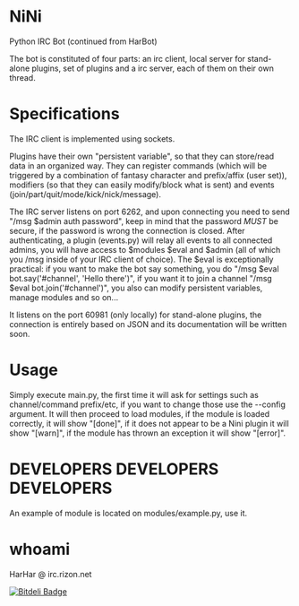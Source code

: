 NiNi
====

Python IRC Bot (continued from HarBot)

The bot is constituted of four parts: an irc client, local server for stand-alone plugins, set of plugins and a irc server, each of them on their own thread.

Specifications
====
The IRC client is implemented using sockets.

Plugins have their own "persistent variable", so that they can store/read data in an organized way. They can register commands (which will be triggered by a combination of fantasy character and prefix/affix (user set)), modifiers (so that they can easily modify/block what is sent) and events (join/part/quit/mode/kick/nick/message).

The IRC server listens on port 6262, and upon connecting you need to send "/msg $admin auth password", keep in mind that the password *MUST* be secure, if the password is wrong the connection is closed. After authenticating, a plugin (events.py) will relay all events to all connected admins, you will have access to $modules $eval and $admin (all of which you /msg inside of your IRC client of choice). The $eval is exceptionally practical: if you want to make the bot say something, you do "/msg $eval bot.say('#channel', 'Hello there')", if you want it to join a channel "/msg $eval bot.join('#channel')", you also can modify persistent variables, manage modules and so on...

It listens on the port 60981 (only locally) for stand-alone plugins, the connection is entirely based on JSON and its documentation will be written soon.

Usage
====
Simply execute main.py, the first time it will ask for settings such as channel/command prefix/etc, if you want to change those use the --config argument. It will then proceed to load modules, if the module is loaded correctly, it will show "[done]", if it does not appear to be a Nini plugin it will show "[warn]", if the module has thrown an exception it will show "[error]".

DEVELOPERS DEVELOPERS DEVELOPERS
====
An example of module is located on modules/example.py, use it.

whoami
====
HarHar @ irc.rizon.net


[![Bitdeli Badge](https://d2weczhvl823v0.cloudfront.net/HarHar/nini/trend.png)](https://bitdeli.com/free "Bitdeli Badge")

